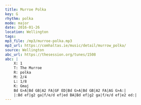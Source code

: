 ```yaml
---
title: Murroe Polka
key: G
rhythm: polka
mode: major
date: 2016-01-26
location: Wellington
tags: 
mp3_file: /mp3/murroe-polka.mp3
mp3_url: https://comhaltas.ie/music/detail/murrow_polka/ 
source: Wellington
abc_url: https://thesession.org/tunes/1508
abc: |
    X: 1
    T: The Murroe
    R: polka
    M: 2/4
    L: 1/8
    K: Gmaj
    Bd G>A|Bd GB|A2 FA|GF ED|Bd G>A|Bd GB|A2 FA|AG G>A:|
    |:Bd ef|g2 ga|f/e/d ef|ed BA|Bd ef|g2 ga|f/e/d ef|e2 ed:|
---
```

